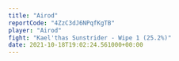 ```yaml
---
title: "Airod"
reportCode: "4ZzC3dJ6NPqfKgTB"
player: "Airod"
fight: "Kael'thas Sunstrider - Wipe 1 (25.2%)"
date: 2021-10-18T19:02:24.561000+00:00
---
```

